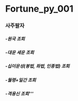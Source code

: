 # Fortune_py_001
### 사주팔자
#####  -원국 조회
#####  -대운 세운 조회
#####  -십이운성(봉법, 좌법, 인종법) 조회
#####  -월령+일간 조회
#####  -격용신 조회'''
